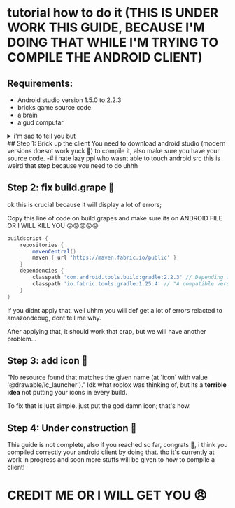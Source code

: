 # tutorial how to do it (THIS IS UNDER WORK THIS GUIDE, BECAUSE I'M DOING THAT WHILE I'M TRYING TO COMPILE THE ANDROID CLIENT)
## Requirements:
- Android studio version 1.5.0 to 2.2.3
- bricks game source code
- a brain
- a gud computar

<details>
  <summary>i'm sad to tell you but</summary>
  I USED CHAT GPT 😭 because i am super dumb doing fixes, but credit ai for 20% of the fix
</details>
## Step 1: Brick up the client
You need to download android studio (modern versions doesnt work yuck 🤢) to compile it, also make sure you have your source code.
-# i hate lazy ppl who wasnt able to touch android src
this is weird that step because you need to do uhhh

## Step 2: fix build.grape 🍇
ok this is crucial because it will display a lot of errors;

Copy this line of code on build.grapes and make sure its on ANDROID FILE OR I WILL KILL YOU 😡😡😡😡😡

```gradle
buildscript {
    repositories {
        mavenCentral()
        maven { url 'https://maven.fabric.io/public' }
    }
    dependencies {
        classpath 'com.android.tools.build:gradle:2.2.3' // Depending what version of your android studio.
        classpath 'io.fabric.tools:gradle:1.25.4' // "A compatible version of the Fabric plugin" - chat gpt
    }
}
```
If you didnt apply that, well uhhm you will def get a lot of errors relacted to amazondebug, dont tell me why.

After applying that, it should work that crap, but we will have another problem...

## Step 3: add icon 🚀
"No resource found that matches the given name (at 'icon' with value '@drawable/ic_launcher')."
Idk what roblox was thinking of, but its a **terrible idea** not putting your icons in every build.

To fix that is just simple.
just put the god damn icon; that's how.

## Step 4: Under construction 🚧
This guide is not complete, also if you reached so far, congrats 🥳, i think you compiled correctly your android client by doing that. tho it's currently at work in progress and soon more stuffs will be given to how to compile a client!

# CREDIT ME OR I WILL GET YOU 😠
